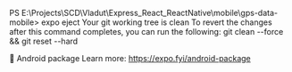 PS E:\Projects\SCD\Vladut\Express_React_ReactNative\mobile\gps-data-mobile> expo eject
Your git working tree is clean
To revert the changes after this command completes, you can run the following:
  git clean --force && git reset --hard

📝  Android package Learn more: https://expo.fyi/android-package
